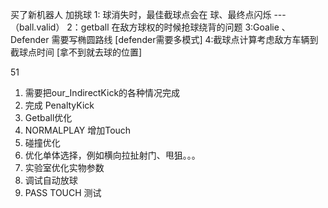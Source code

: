 买了新机器人 加挑球
1: 球消失时，最佳截球点会在 球、最终点闪烁	---（ball.valid）
2：getball 在敌方球权的时候抢球绕背的问题
3:Goalie 、Defender 需要写椭圆路线      [defender需要多模式]
4:截球点计算考虑敌方车辆到截球点时间      [拿不到就去球的位置]	













51
 1. 需要把our_IndirectKick的各种情况完成
 2. 完成 PenaltyKick
 3. Getball优化
 4. NORMALPLAY 增加Touch
 5. 碰撞优化
 6. 优化单体选择，例如横向拉扯射门、甩狙。。。
 7. 实验室优化实物参数
 8. 调试自动放球
 9. PASS TOUCH 测试
 